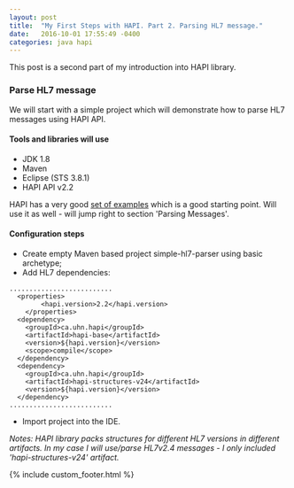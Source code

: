```yaml
---
layout: post
title:  "My First Steps with HAPI. Part 2. Parsing HL7 message."
date:   2016-10-01 17:55:49 -0400
categories: java hapi
---
```

This post is a second part of my introduction into HAPI library.

### Parse HL7 message

We will start with a simple project which will demonstrate how to parse HL7 messages using HAPI API.

#### Tools and libraries will use
- JDK 1.8
- Maven
- Eclipse (STS 3.8.1)
- HAPI API v2.2

HAPI has a very good [set of examples](http://hl7api.sourceforge.net/devbyexample.html)
which is a good starting point. Will use it as well - will jump right to section 'Parsing Messages'.

#### Configuration steps
- Create empty Maven based project simple-hl7-parser using basic archetype;
- Add HL7 dependencies:
```
..........................
  <properties>
		<hapi.version>2.2</hapi.version>
	</properties>
  <dependency>
    <groupId>ca.uhn.hapi</groupId>
    <artifactId>hapi-base</artifactId>
    <version>${hapi.version}</version>
    <scope>compile</scope>
  </dependency>
  <dependency>
    <groupId>ca.uhn.hapi</groupId>
    <artifactId>hapi-structures-v24</artifactId>
    <version>${hapi.version}</version>
  </dependency>
..........................
```
- Import project into the IDE.

*Notes: HAPI library packs structures for different HL7 versions in different artifacts. In my case I will use/parse HL7v2.4 messages -  I only included 'hapi-structures-v24' artifact.*


{% include custom_footer.html %}
